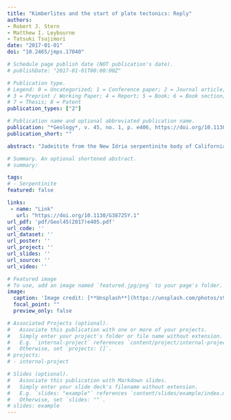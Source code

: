 ```yaml
---
title: "Kimberlites and the start of plate tectonics: Reply"
authors:
- Robert J. Stern
- Matthew I. Leybourne
- Tatsuki Tsujimori
date: "2017-01-01"
doi: "10.2465/jmps.17040"

# Schedule page publish date (NOT publication's date).
# publishDate: "2017-01-01T00:00:00Z"

# Publication type.
# Legend: 0 = Uncategorized; 1 = Conference paper; 2 = Journal article;
# 3 = Preprint / Working Paper; 4 = Report; 5 = Book; 6 = Book section;
# 7 = Thesis; 8 = Patent
publication_types: ["2"]

# Publication name and optional abbreviated publication name.
publication: "*Geology*, v. 45, no. 1, p. e406, https://doi.org/10.1130/G38725Y.1"
publication_short: ""

abstract: "Jadeitite from the New Idria serpentinite body of California is a fluid precipitation-to-metasomatic product. Optical cathodoluminescence (CL) microscopy of the jadeitite revealed that vein–filling ‘pure’ jadeites (mostly 97–99.9 mol% jadeite) exhibit bright luminescence, whereas ‘impure’ jadeites (mostly 75–95 mol% jadeite) in pale-greenish matrix show dark luminescence. The ‘pure’ jadeites in the veins are composed of mixtures of red, blue and dull blue CL–colored domains, showing growth textures (oscillatory bands). The ‘impure’ jadeites in the pale-greenish matrix with dark luminescence have a higher augite component (up to 5.37 wt% FeO), implying that the CL property is due to significant amount of Fe2+ to act as a quencher. CL spectra of the blue CL-colored domains of the vein–filling ‘pure’ jadeite have a doublet broad emission peak centered at ∼320 and ∼360 nm in the ultraviolet (UV) to blue region. In the red CL-colored domains, a broad asymmetric emission peak at ∼700 nm is also recognized together with the doublet UV–blue emission peak. Comparing monochromatic CL images in the UV–blue (300–400 nm) and red (650–750 nm) emission regions with X-ray elemental maps, luminescence centers contributing the UV–blue and red CL emission peaks were assigned. The red emission peak of the ‘pure’ jadeite with subtle augite component would be attributed to lattice defects related to Ca2+, Fe2+ (or Fe3+) and Mg2+ deficiency and/or excess centers in M1 or M2 sites. Alternatively, transition metal ions (Mn2+ and Fe3+) or rare earth elements in the M1 and M2 sites as impurity centers, might contribute to the red emission peak. As the UV–blue emissions correlate with Al3+ content, i.e. purity of jadeite component, they might be related to Na+ and/or Al3+ defect centers."

# Summary. An optional shortened abstract.
# summary: 

tags: 
# - Serpentinite
featured: false

links:
 - name: "Link"
   url: "https://doi.org/10.1130/G38725Y.1"
url_pdf: 'pdf/Geol45(2017)e405.pdf'
url_code: ''
url_dataset: ''
url_poster: ''
url_project: ''
url_slides: ''
url_source: ''
url_video: ''

# Featured image
# To use, add an image named `featured.jpg/png` to your page's folder. 
image: 
  caption: 'Image credit: [**Unsplash**](https://unsplash.com/photos/s9CC2SKySJM)'
  focal_point: ""
  preview_only: false

# Associated Projects (optional).
#   Associate this publication with one or more of your projects.
#   Simply enter your project's folder or file name without extension.
#   E.g. `internal-project` references `content/project/internal-project/index.md`.
#   Otherwise, set `projects: []`.
# projects:
# - internal-project

# Slides (optional).
#   Associate this publication with Markdown slides.
#   Simply enter your slide deck's filename without extension.
#   E.g. `slides: "example"` references `content/slides/example/index.md`.
#   Otherwise, set `slides: ""`.
# slides: example
---
```


